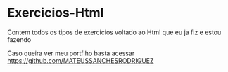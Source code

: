 # Exercicios-Html

Contem todos os tipos de exercicios voltado ao Html que eu ja fiz e estou fazendo

Caso queira ver meu portflho basta acessar
https://github.com/MATEUSSANCHESRODRIGUEZ
